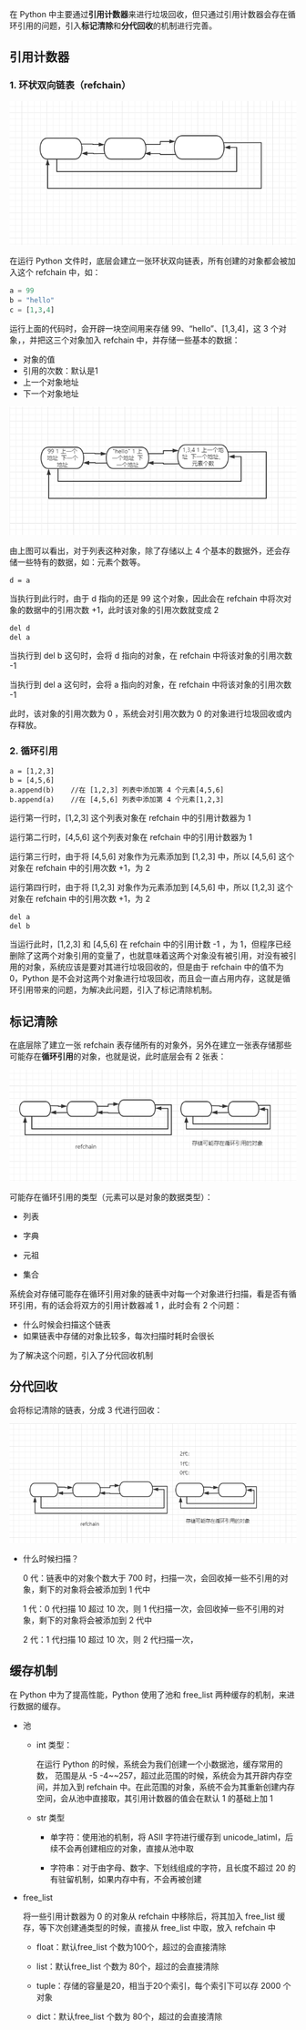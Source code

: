 在 Python 中主要通过**引用计数器**来进行垃圾回收，但只通过引用计数器会存在循环引用的问题，引入**标记清除**和**分代回收**的机制进行完善。

##  引用计数器

### 1. 环状双向链表（refchain）

![refchain](../images/refchain1.png)

在运行 Python 文件时，底层会建立一张环状双向链表，所有创建的对象都会被加入这个 refchain 中，如：

```python
a = 99
b = "hello"
c = [1,3,4]
```

运行上面的代码时，会开辟一块空间用来存储 99、“hello”、[1,3,4]，这 3 个对象，，并把这三个对象加入 refchain 中，并存储一些基本的数据：

+ 对象的值
+ 引用的次数：默认是1
+ 上一个对象地址
+ 下一个对象地址

![refchain](../images/refchain.png)

由上图可以看出，对于列表这种对象，除了存储以上 4 个基本的数据外，还会存储一些特有的数据，如：元素个数等。

```
d = a
```

当执行到此行时，由于 d 指向的还是 99 这个对象，因此会在 refchain 中将次对象的数据中的引用次数 +1，此时该对象的引用次数就变成 2 

```
del d
del a
```

当执行到 del b 这句时，会将 d 指向的对象，在 refchain 中将该对象的引用次数 -1 

当执行到 del a 这句时，会将 a 指向的对象，在 refchain 中将该对象的引用次数 -1 

此时，该对象的引用次数为 0 ，系统会对引用次数为 0 的对象进行垃圾回收或内存释放。

### 2. 循环引用

```
a = [1,2,3]
b = [4,5,6]
a.append(b)    //在 [1,2,3] 列表中添加第 4 个元素[4,5,6]
b.append(a)    //在 [4,5,6] 列表中添加第 4 个元素[1,2,3]

```

运行第一行时，[1,2,3] 这个列表对象在 refchain 中的引用计数器为 1

运行第二行时，[4,5,6] 这个列表对象在 refchain 中的引用计数器为 1

运行第三行时，由于将 [4,5,6] 对象作为元素添加到 [1,2,3] 中，所以 [4,5,6] 这个对象在 refchain 中的引用次数 +1，为 2

运行第四行时，由于将 [1,2,3] 对象作为元素添加到 [4,5,6] 中，所以 [1,2,3] 这个对象在 refchain 中的引用次数 +1，为 2

```
del a 
del b
```

当运行此时，[1,2,3] 和 [4,5,6] 在 refchain 中的引用计数 -1 ，为 1，但程序已经删除了这两个对象引用的变量了，也就意味着这两个对象没有被引用，对没有被引用的对象，系统应该是要对其进行垃圾回收的，但是由于 refchain 中的值不为 0，Python 是不会对这两个对象进行垃圾回收，而且会一直占用内存，这就是循环引用带来的问题，为解决此问题，引入了标记清除机制。

## 标记清除

在底层除了建立一张 refchain 表存储所有的对象外，另外在建立一张表存储那些可能存在**循环引用**的对象，也就是说，此时底层会有 2 张表：

![mark](../images/mark.png)

可能存在循环引用的类型（元素可以是对象的数据类型）：

+ 列表

+ 字典
+ 元祖
+ 集合

系统会对存储可能存在循环引用对象的链表中对每一个对象进行扫描，看是否有循环引用，有的话会将双方的引用计数器减 1 ，此时会有 2 个问题：

+ 什么时候会扫描这个链表
+ 如果链表中存储的对象比较多，每次扫描时耗时会很长

为了解决这个问题，引入了分代回收机制

## 分代回收

会将标记清除的链表，分成 3 代进行回收：

![fendai](../images/fendai.png)

+ 什么时候扫描？

  0 代：链表中的对象个数大于 700 时，扫描一次，会回收掉一些不引用的对象，剩下的对象将会被添加到 1 代中

  1 代：0 代扫描 10 超过 10 次，则 1 代扫描一次，会回收掉一些不引用的对象，剩下的对象将会被添加到 2 代中

  2 代：1 代扫描 10 超过 10 次，则 2 代扫描一次，

  

## 缓存机制

在 Python 中为了提高性能，Python 使用了池和 free_list 两种缓存的机制，来进行数据的缓存。

+ 池

  + int 类型：

    在运行 Python 的时候，系统会为我们创建一个小数据池，缓存常用的数， 范围是从 -5 -4~~257，超过此范围的时候，系统会为其开辟内存空间，并加入到 refchain 中。在此范围的对象，系统不会为其重新创建内存空间，会从池中直接取，其引用计数器的值会在默认 1 的基础上加 1

  + str 类型

    + 单字符：使用池的机制，将 ASII 字符进行缓存到 unicode_latiml，后续不会再创建相应的对象，直接从池中取

    + 字符串：对于由字母、数字、下划线组成的字符，且长度不超过 20 的有驻留机制，如果内存中有，不会再被创建

+ free_list

  将一些引用计数器为 0 的对象从 refchain 中移除后，将其加入 free_list 缓存，等下次创建通类型的时候，直接从 free_list 中取，放入 refchain 中

  + float：默认free_list 个数为100个，超过的会直接清除

  + list：默认free_list 个数为 80个，超过的会直接清除

  + tuple：存储的容量是20，相当于20个索引，每个索引下可以存 2000 个对象

  + dict：默认free_list 个数为 80个，超过的会直接清除